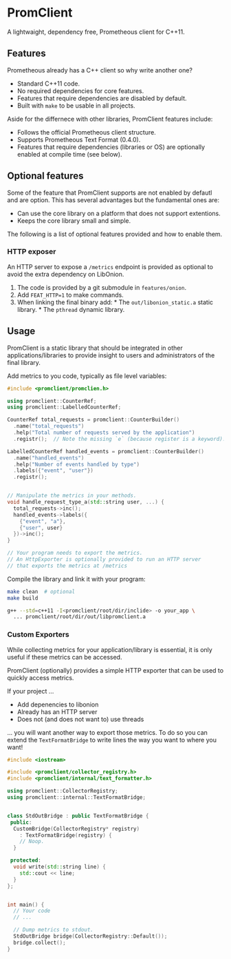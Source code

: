 PromClient
==========
A lightwaight, dependency free, Prometheous client for C++11.


Features
--------
Prometheous already has a C++ client so why write another one?

  * Standard C++11 code.
  * No required dependencies for core features.
  * Features that require dependencies are disabled by default.
  * Built with `make` to be usable in all projects.

Aside for the differnece with other libraries, PromClient features include:

  * Follows the official Prometheous client structure.
  * Supports Prometheous Text Format (0.4.0).
  * Features that require dependencies (libraries or OS) are
    optionally enabled at compile time (see below).


Optional features
-----------------
Some of the feature that PromClient supports are not enabled
by defautl and are option.
This has several advantages but the fundamental ones are:

  * Can use the core library on a platform that does not
    support extentions.
  * Keeps the core library small and simple.

The following is a list of optional features provided and how
to enable them.

### HTTP exposer
An HTTP server to expose a `/metrics` endpoint is provided
as optional to avoid the extra dependency on LibOnion.

  1. The code is provided by a git submodule in `features/onion`.
  2. Add `FEAT_HTTP=1` to make commands.
  3. When linking the final binary add:
    * The `out/libonion_static.a` static library.
    * The `pthread` dynamic library.


Usage
-----
PromClient is a static library that should be integrated in
other applications/libraries to provide insight to users and
administrators of the final library.

Add metrics to you code, typically as file level variables:
```c++
#include <promclient/promclien.h>

using promclient::CounterRef;
using promclient::LabelledCounterRef;

CounterRef total_requests = promclient::CounterBuilder()
  .name("total_requests")
  .help("Total number of requests served by the application")
  .registr();  // Note the missing `e` (because register is a keyword).

LabelledCounterRef handled_events = promclient::CounterBuilder()
  .name("handled_events")
  .help("Number of events handled by type")
  .labels({"event", "user"})
  .registr();


// Manipulate the metrics in your methods.
void handle_request_type_a(std::string user, ...) {
  total_requests->inc();
  handled_events->labels({
    {"event", "a"},
    {"user", user}
  })->inc();
}

// Your program needs to export the metrics.
// An HttpExporter is optionally provided to run an HTTP server
// that exports the metrics at /metrics
```

Compile the library and link it with your program:
```bash
make clean  # optional
make build

g++ --std=c++11 -I<promclient/root/dir/inclide> -o your_app \
  ... promclient/root/dir/out/libpromclient.a
```

### Custom Exporters
While collecting metrics for your application/library is
essential, it is only useful if these metrics can be accessed.

PromClient (optionally) provides a simple HTTP exporter that
can be used to quickly access metrics.

If your project ...

  * Add depenencies to libonion
  * Already has an HTTP server
  * Does not (and does not want to) use threads

... you will want another way to export those metrics.
To do so you can extend the `TextFormatBridge` to write lines
the way you want to where you want!

```c++
#include <iostream>

#include <promclient/collector_registry.h>
#include <promclient/internal/text_formatter.h>

using promclient::CollectorRegistry;
using promclient::internal::TextFormatBridge;


class StdOutBridge : public TextFormatBridge {
 public:
  CustomBridge(CollectorRegistry* registry)
    : TextFormatBridge(registry) {
    // Noop.
  }

 protected:
  void write(std::string line) {
    std::cout << line;
  }
};


int main() {
  // Your code
  // ...

  // Dump metrics to stdout.
  StdOutBridge bridge(CollectorRegistry::Default());
  bridge.collect();
}
```
